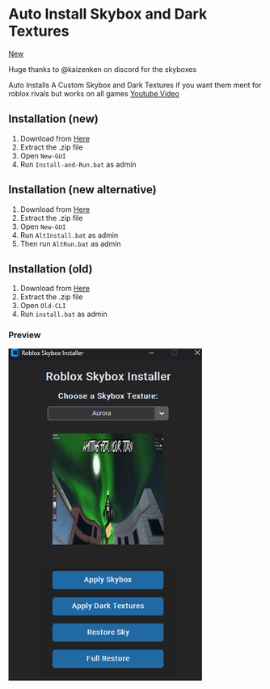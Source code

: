 # Auto Install Skybox and Dark Textures
[New](https://github.com/eman225511/CustomDebloatedBloxLauncher)

Huge thanks to @kaizenken on discord for the skyboxes

Auto Installs A Custom Skybox and Dark Textures if you want them ment for roblox rivals but works on all games
[Youtube Video](https://www.youtube.com/watch?v=A2RKEF0zFRc)

## Installation (new)
1. Download from [Here](https://github.com/eman225511/Auto-Install-Skybox-and-Dark-Textures/releases/tag/updare)
2. Extract the .zip file
3. Open `New-GUI`
4. Run `Install-and-Run.bat` as admin

## Installation (new alternative)
1. Download from [Here](https://github.com/eman225511/Auto-Install-Skybox-and-Dark-Textures/releases/tag/updare)
2. Extract the .zip file
3. Open `New-GUI`
4. Run `AltInstall.bat` as admin
5. Then run `AltRun.bat` as admin

## Installation (old)
1. Download from [Here](https://github.com/eman225511/Auto-Install-Skybox-and-Dark-Textures/releases/tag/updare)
2. Extract the .zip file
3. Open `Old-CLI`
4. Run `install.bat` as admin

### Preview
![alt](NewPreview.png)
